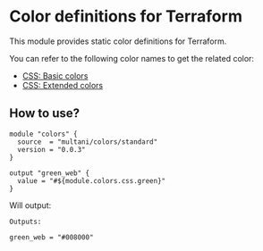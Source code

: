 # Color definitions for Terraform

This module provides static color definitions for Terraform.

You can refer to the following color names to get the related color:

* [CSS: Basic colors](https://www.w3.org/TR/css-color-3/#html4)
* [CSS: Extended colors](https://www.w3.org/TR/css-color-3/#svg-color)



## How to use?

```hcl
module "colors" {
  source  = "multani/colors/standard"
  version = "0.0.3"
}

output "green_web" {
  value = "#${module.colors.css.green}"
}
```

Will output:

```
Outputs:

green_web = "#008000"
```
